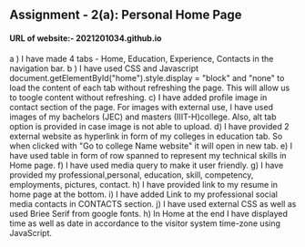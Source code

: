 ## Assignment - 2(a): Personal Home Page
#### URL of website:- 2021201034.github.io

a ) I have made 4 tabs - Home, Education, Experience, Contacts in the navigation bar. 
b ) I have used CSS and Javascript document.getElementById("home").style.display = "block" and "none" to load the content of each tab without refreshing the page. This will allow us to toogle content without refreshing.
c) I have added profile image in contact section of the page. For images with external use, I have used images of my bachelors (JEC) and masters (IIIT-H)college. Also, alt tab option is provided in case image is not able to upload.
d) I have provided 2 external website as hyperlink in form of my colleges in education tab. So when clicked with "Go to college Name website" it will open in new tab. 
e) I have used table in form of row spanned to represent my technical skills in Home page.
f) I have used media query to make it user friendly.
g) I have provided my professional,personal, education, skill, competency, employments, pictures, contact.
h) I have provided link to my resume in home page at the bottom.
i) I have added Link to my professional social media contacts in CONTACTS section.
j) I have used external CSS as well as used Briee Serif from google fonts.
h) In Home at the end I have displayed time as well as date in accordance to the visitor system time-zone using JavaScript.